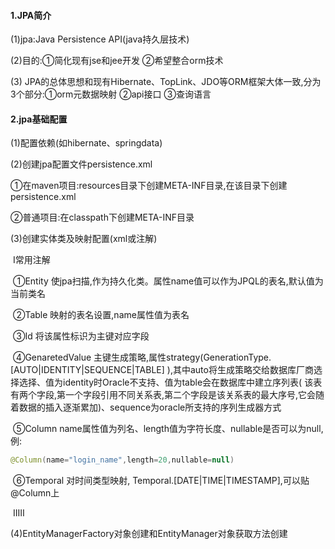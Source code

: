 #### 1.JPA简介

(1)jpa:Java Persistence API(java持久层技术)

(2)目的:①简化现有jse和jee开发   ②希望整合orm技术

(3) JPA的总体思想和现有Hibernate、TopLink、JDO等ORM框架大体一致,分为3个部分:①orm元数据映射   ②api接口   ③查询语言

#### 2.jpa基础配置

(1)配置依赖(如hibernate、springdata)

(2)创建jpa配置文件persistence.xml

①在maven项目:resources目录下创建META-INF目录,在该目录下创建persistence.xml

②普通项目:在classpath下创建META-INF目录

(3)创建实体类及映射配置(xml或注解)

​	Ⅰ常用注解

​		①Entity  使jpa扫描,作为持久化类。属性name值可以作为JPQL的表名,默认值为当前类名

​		②Table  映射的表名设置,name属性值为表名

​		③Id  将该属性标识为主键对应字段

​		④GenaretedValue  主键生成策略,属性strategy(GenerationType.[AUTO|IDENTITY|SEQUENCE|TABLE] ),其中auto将生成策略交给数据库厂商选择选择、值为identity时Oracle不支持、值为table会在数据库中建立序列表( 该表有两个字段,第一个字段引用不同关系表,第二个字段是该关系表的最大序号,它会随着数据的插入逐渐累加)、sequence为oracle所支持的序列生成器方式

​		⑤Column  name属性值为列名、length值为字符长度、nullable是否可以为null,例:

```java
@Column(name="login_name",length=20,nullable=null)
```

​		⑥Temporal 对时间类型映射, Temporal.[DATE|TIME|TIMESTAMP],可以贴@Column上

​	ⅡⅢ

(4)EntityManagerFactory对象创建和EntityManager对象获取方法创建



